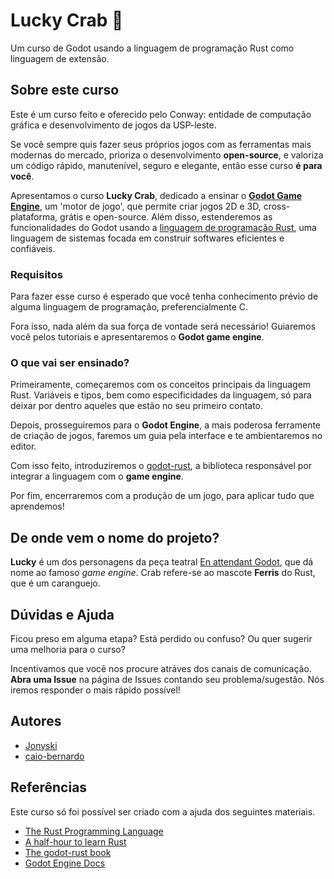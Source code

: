 # Lucky Crab 🦀

Um curso de Godot usando a linguagem de programação Rust como linguagem de extensão.

## Sobre este curso

Este é um curso feito e oferecido pelo Conway: entidade de computação gráfica e desenvolvimento de jogos da USP-leste.

Se você sempre quis fazer seus próprios jogos com as ferramentas mais modernas do mercado, prioriza o desenvolvimento __open-source__, e valoriza um código rápido, manutenível, seguro e elegante, então esse curso **é para você**.

Apresentamos o curso **Lucky Crab**, dedicado a ensinar o [__Godot Game Engine__](https://godotengine.org/), um 'motor de jogo', que permite criar jogos 2D e 3D, cross-plataforma, grátis e open-source. Além disso, estenderemos as funcionalidades do Godot usando a [linguagem de programação Rust](https://www.rust-lang.org/), uma linguagem de sistemas focada em construir softwares eficientes e confiáveis.

### Requisitos

Para fazer esse curso é esperado que você tenha conhecimento prévio de alguma linguagem de programação, preferencialmente C.

Fora isso, nada além da sua força de vontade será necessário! Guiaremos você pelos tutoriais e apresentaremos o __Godot game engine__.

### O que vai ser ensinado?

Primeiramente, começaremos com os conceitos principais da linguagem Rust. Variáveis e tipos, bem como especificidades da linguagem, só para deixar por dentro aqueles que estão no seu primeiro contato.

Depois, prosseguiremos para o __Godot Engine__, a mais poderosa ferramente de criação de jogos, faremos um guia pela interface e te ambientaremos no editor.

Com isso feito, introduziremos o [godot-rust](https://godot-rust.github.io/), a biblioteca responsável por integrar a linguagem com o __game engine__.

Por fim, encerraremos com a produção de um jogo, para aplicar tudo que aprendemos!

## De onde vem o nome do projeto?

**Lucky** é um dos personagens da peça teatral [En attendant Godot](https://pt.wikipedia.org/wiki/En_attendant_Godot), que dá nome ao famoso _game engine_. Crab refere-se ao mascote **Ferris** do Rust, que é um caranguejo.

## Dúvidas e Ajuda

Ficou preso em alguma etapa? Está perdido ou confuso? Ou quer sugerir uma melhoria para o curso?

Incentivamos que você nos procure atráves dos canais de comunicação. **Abra uma Issue** na página de Issues contando seu problema/sugestão. Nós iremos responder o mais rápido possível!

## Autores
- [Jonyski](https://github.com/Jonyski)
- [caio-bernardo](https://github.com/caio-bernardo)


## Referências

Este curso só foi possível ser criado com a ajuda dos seguintes materiais.

- [The Rust Programming Language](https://doc.rust-lang.org/stable/book/title-page.html)
- [A half-hour to learn Rust](https://fasterthanli.me/articles/a-half-hour-to-learn-rust)
- [The godot-rust book](https://godot-rust.github.io/book/)
- [Godot Engine Docs](https://docs.godotengine.org/en/stable/getting_started/introduction/index.html)

